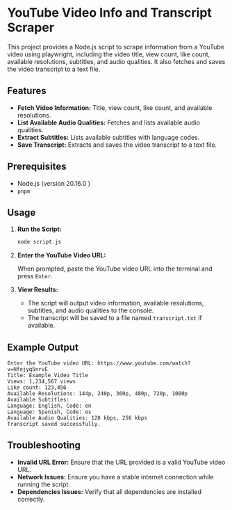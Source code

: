 # YouTube Video Info and Transcript Scraper

This project provides a Node.js script to scrape information from a YouTube video using playwright, including the video title, view count, like count, available resolutions, subtitles, and audio qualities. It also fetches and saves the video transcript to a text file.

## Features

- **Fetch Video Information:** Title, view count, like count, and available resolutions.
- **List Available Audio Qualities:** Fetches and lists available audio qualities.
- **Extract Subtitles:** Lists available subtitles with language codes.
- **Save Transcript:** Extracts and saves the video transcript to a text file.

## Prerequisites

- Node.js (version 20.16.0 )
- `pnpm`

## Usage

1. **Run the Script:**

   ```bash
   node script.js
   ```

2. **Enter the YouTube Video URL:**

   When prompted, paste the YouTube video URL into the terminal and press `Enter`.

3. **View Results:**

   - The script will output video information, available resolutions, subtitles, and audio qualities to the console.
   - The transcript will be saved to a file named `transcript.txt` if available.

## Example Output

```
Enter the YouTube video URL: https://www.youtube.com/watch?v=Hfejyq5nrvE
Title: Example Video Title
Views: 1,234,567 views
Like count: 123,456
Available Resolutions: 144p, 240p, 360p, 480p, 720p, 1080p
Available Subtitles:
Language: English, Code: en
Language: Spanish, Code: es
Available Audio Qualities: 128 kbps, 256 kbps
Transcript saved successfully.
```

## Troubleshooting

- **Invalid URL Error:** Ensure that the URL provided is a valid YouTube video URL.
- **Network Issues:** Ensure you have a stable internet connection while running the script.
- **Dependencies Issues:** Verify that all dependencies are installed correctly.